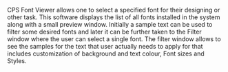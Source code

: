 CPS Font Viewer allows one to select a specified font for their designing or other task. This software displays the list of all fonts installed in the system along with a small preview window. Initially a sample text can be used to filter some desired fonts and later it can be further taken to the Filter window where the user can select a single font. The filter window allows to see the samples for the text that user actually needs to apply for that includes customization of background and text colour, Font sizes and Styles.
